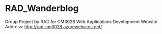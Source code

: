 # RAD_Wanderblog
Group Project by RAD for CM3028 Web Applications Development
Website Address:
http://rad-cm3028.azurewebsites.net/
